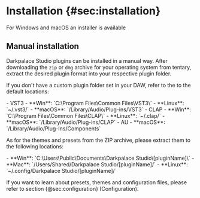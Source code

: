 
# Installation {#sec:installation}

<div class="quote bg-yellow">For Windows and macOS an installer is available</div>
<span class="spacer"/>

## Manual installation
Darkpalace Studio plugins can be installed in a manual way.
After downloading the `zip` or `dmg` archive for your operating system from tentary, extract the desired plugin format into your respective plugin folder.

If you don't have a custom plugin folder set in your DAW, refer to the to the default locations:

<div class="block bg-dark-1">
- VST3
    - **Win**: `C:\Program Files\Common Files\VST3\`
    - **Linux**: `~/.vst3/`
    - **macOS**: `/Library/Audio/Plug-ins/VST3`
- CLAP
    - **Win**: `C:\Program Files\Common Files\CLAP\`
    - **Linux**: `~/.clap/`
    - **macOS**: `/Library/Audio/Plug-ins/CLAP`
- AU
    - **macOS**: `/Library/Audio/Plug-Ins/Components`
</div>
    
As for the themes and presets from the ZIP archive, please extract them to the following locations:

<div class="block bg-dark-1">
- **Win**: `C:\Users\Public\Documents\Darkpalace Studio\[pluginName]\`
- **Mac**: `/Users/Shared/Darkpalace Studio/[pluginName]/`
- **Linux**: `~/.config/Darkpalace Studio/[pluginName]/`
</div>

If you want to learn about presets, themes and configuration files, please refer to section {@sec:configuration} (Configuration).

<div class="pb"></div>
